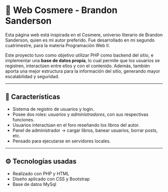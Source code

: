 # 📝 Web Cosmere - Brandon Sanderson

Esta página web está inspirada en el Cosmere, universo literario de Brandon Sanderson, quien es mi autor preferido. Fue desarrollado en mi segundo cuatrimestre, para la materia Programación Web II.

Este proyecto tuvo como objetivo utilizar PHP como backend del sitio, e implementar una **base de datos propia**, lo cual permite que los usuarios se registren, interactúen entre ellos y con el contenido. Además, también aporta una mejor estructura para la información del sitio, generando mayor escalabilidad y seguridad. 

---

## 🫧 Características
- Sistema de registro de usuarios y login.
- Posee dos roles: *usuarios* y *administradores*, con sus respectivas funciones.
- Usuarios interactúan en el foro reseñando los libros del autor.
- Panel de administrador → cargar libros, banear usuarios, borrar posts, etc.
- Pensado para ejecutarse en servidores locales.

---

##  ⚙️ Tecnologías usadas
- Realizado con PHP y HTML
- Diseño aplicado con CSS y Bootstrap
- Base de datos MySql

